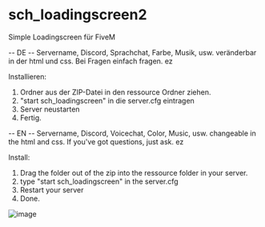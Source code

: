 # sch_loadingscreen2
Simple Loadingscreen für FiveM

-- DE -- Servername, Discord, Sprachchat, Farbe, Musik, usw. veränderbar in der html und css. Bei Fragen einfach fragen. ez

Installieren:

1. Ordner aus der ZIP-Datei in den ressource Ordner ziehen.
2. "start sch_loadingscreen" in die server.cfg eintragen
3. Server neustarten
4. Fertig.


-- EN -- Servername, Discord, Voicechat, Color, Music, usw. changeable in the html and css. If you've got questions, just ask. ez

Install:

1. Drag the folder out of the zip into the ressource folder in your server.
2. type "start sch_loadingscreen" in the server.cfg
3. Restart your server
4. Done.

![image](https://github.com/SchniddeFiveM/sch_loadingscreen2/assets/57913974/5500872f-96a4-4650-8cdb-cd16edc08b2e)

